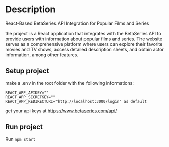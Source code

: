 # Description

React-Based BetaSeries API Integration for Popular Films and Series

the project is a React application that integrates with the BetaSeries API to provide users with information about popular films and series. The website serves as a comprehensive platform where users can explore their favorite movies and TV shows, access detailed description sheets, and obtain actor information, among other features. 

## Setup project

make a .env in the root folder with the following informations:

```
REACT_APP_APIKEY=""
REACT_APP_SECRETKEY=""
REACT_APP_REDIRECTURI="http://localhost:3000/login" as default
```

get your api keys at https://www.betaseries.com/api/

## Run project
Run `npm start`
